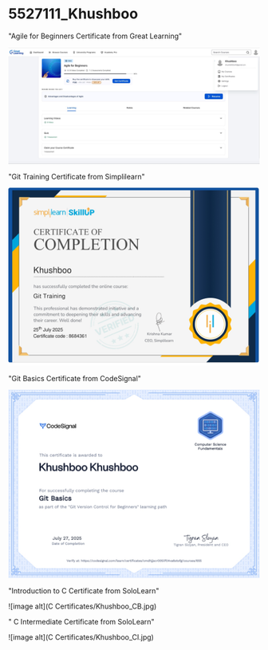 # 5527111_Khushboo 

"Agile for Beginners Certificate from Great Learning"

![image alt](SDLC/5527111_GreatLearning.jpg)

"Git Training Certificate from Simplilearn"

![image alt](Git_Certificate/5527111_simplilearn.jpg)

"Git Basics Certificate from CodeSignal"

![image alt](Git_Certificate/5527111_khushboo.jpg)

"Introduction to C Certificate from SoloLearn"

![image alt](C Certificates/Khushboo_CB.jpg)

" C Intermediate Certificate from SoloLearn"

![image alt](C Certificates/Khushboo_CI.jpg)

